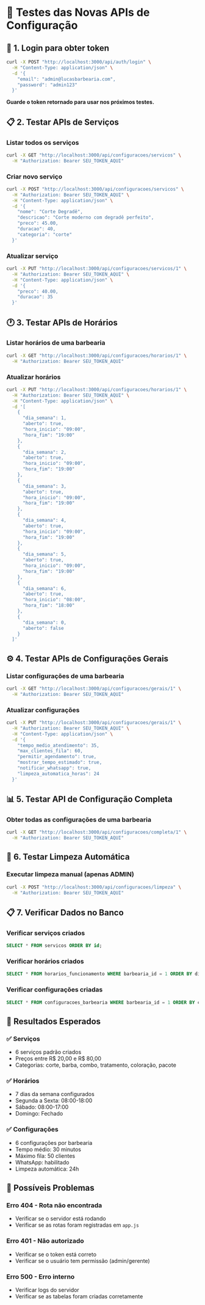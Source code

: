 # 🧪 Testes das Novas APIs de Configuração

## **🔐 1. Login para obter token**

```bash
curl -X POST "http://localhost:3000/api/auth/login" \
  -H "Content-Type: application/json" \
  -d '{
    "email": "admin@lucasbarbearia.com",
    "password": "admin123"
  }'
```

**Guarde o token retornado para usar nos próximos testes.**

## **📋 2. Testar APIs de Serviços**

### Listar todos os serviços
```bash
curl -X GET "http://localhost:3000/api/configuracoes/servicos" \
  -H "Authorization: Bearer SEU_TOKEN_AQUI"
```

### Criar novo serviço
```bash
curl -X POST "http://localhost:3000/api/configuracoes/servicos" \
  -H "Authorization: Bearer SEU_TOKEN_AQUI" \
  -H "Content-Type: application/json" \
  -d '{
    "nome": "Corte Degradê",
    "descricao": "Corte moderno com degradê perfeito",
    "preco": 45.00,
    "duracao": 40,
    "categoria": "corte"
  }'
```

### Atualizar serviço
```bash
curl -X PUT "http://localhost:3000/api/configuracoes/servicos/1" \
  -H "Authorization: Bearer SEU_TOKEN_AQUI" \
  -H "Content-Type: application/json" \
  -d '{
    "preco": 40.00,
    "duracao": 35
  }'
```

## **🕐 3. Testar APIs de Horários**

### Listar horários de uma barbearia
```bash
curl -X GET "http://localhost:3000/api/configuracoes/horarios/1" \
  -H "Authorization: Bearer SEU_TOKEN_AQUI"
```

### Atualizar horários
```bash
curl -X PUT "http://localhost:3000/api/configuracoes/horarios/1" \
  -H "Authorization: Bearer SEU_TOKEN_AQUI" \
  -H "Content-Type: application/json" \
  -d '[
    {
      "dia_semana": 1,
      "aberto": true,
      "hora_inicio": "09:00",
      "hora_fim": "19:00"
    },
    {
      "dia_semana": 2,
      "aberto": true,
      "hora_inicio": "09:00",
      "hora_fim": "19:00"
    },
    {
      "dia_semana": 3,
      "aberto": true,
      "hora_inicio": "09:00",
      "hora_fim": "19:00"
    },
    {
      "dia_semana": 4,
      "aberto": true,
      "hora_inicio": "09:00",
      "hora_fim": "19:00"
    },
    {
      "dia_semana": 5,
      "aberto": true,
      "hora_inicio": "09:00",
      "hora_fim": "19:00"
    },
    {
      "dia_semana": 6,
      "aberto": true,
      "hora_inicio": "08:00",
      "hora_fim": "18:00"
    },
    {
      "dia_semana": 0,
      "aberto": false
    }
  ]'
```

## **⚙️ 4. Testar APIs de Configurações Gerais**

### Listar configurações de uma barbearia
```bash
curl -X GET "http://localhost:3000/api/configuracoes/gerais/1" \
  -H "Authorization: Bearer SEU_TOKEN_AQUI"
```

### Atualizar configurações
```bash
curl -X PUT "http://localhost:3000/api/configuracoes/gerais/1" \
  -H "Authorization: Bearer SEU_TOKEN_AQUI" \
  -H "Content-Type: application/json" \
  -d '{
    "tempo_medio_atendimento": 35,
    "max_clientes_fila": 60,
    "permitir_agendamento": true,
    "mostrar_tempo_estimado": true,
    "notificar_whatsapp": true,
    "limpeza_automatica_horas": 24
  }'
```

## **📊 5. Testar API de Configuração Completa**

### Obter todas as configurações de uma barbearia
```bash
curl -X GET "http://localhost:3000/api/configuracoes/completa/1" \
  -H "Authorization: Bearer SEU_TOKEN_AQUI"
```

## **🧹 6. Testar Limpeza Automática**

### Executar limpeza manual (apenas ADMIN)
```bash
curl -X POST "http://localhost:3000/api/configuracoes/limpeza" \
  -H "Authorization: Bearer SEU_TOKEN_AQUI"
```

## **📋 7. Verificar Dados no Banco**

### Verificar serviços criados
```sql
SELECT * FROM servicos ORDER BY id;
```

### Verificar horários criados
```sql
SELECT * FROM horarios_funcionamento WHERE barbearia_id = 1 ORDER BY dia_semana;
```

### Verificar configurações criadas
```sql
SELECT * FROM configuracoes_barbearia WHERE barbearia_id = 1 ORDER BY chave;
```

## **🎯 Resultados Esperados**

### ✅ Serviços
- 6 serviços padrão criados
- Preços entre R$ 20,00 e R$ 80,00
- Categorias: corte, barba, combo, tratamento, coloração, pacote

### ✅ Horários
- 7 dias da semana configurados
- Segunda a Sexta: 08:00-18:00
- Sábado: 08:00-17:00
- Domingo: Fechado

### ✅ Configurações
- 6 configurações por barbearia
- Tempo médio: 30 minutos
- Máximo fila: 50 clientes
- WhatsApp: habilitado
- Limpeza automática: 24h

## **🚨 Possíveis Problemas**

### Erro 404 - Rota não encontrada
- Verificar se o servidor está rodando
- Verificar se as rotas foram registradas em `app.js`

### Erro 401 - Não autorizado
- Verificar se o token está correto
- Verificar se o usuário tem permissão (admin/gerente)

### Erro 500 - Erro interno
- Verificar logs do servidor
- Verificar se as tabelas foram criadas corretamente 
